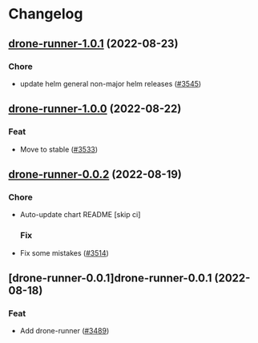# Changelog



## [drone-runner-1.0.1](https://github.com/truecharts/charts/compare/drone-runner-1.0.0...drone-runner-1.0.1) (2022-08-23)

### Chore

- update helm general non-major helm releases ([#3545](https://github.com/truecharts/charts/issues/3545))




## [drone-runner-1.0.0](https://github.com/truecharts/charts/compare/drone-runner-0.0.2...drone-runner-1.0.0) (2022-08-22)

### Feat

- Move to stable ([#3533](https://github.com/truecharts/charts/issues/3533))




## [drone-runner-0.0.2](https://github.com/truecharts/charts/compare/drone-runner-0.0.1...drone-runner-0.0.2) (2022-08-19)

### Chore

- Auto-update chart README [skip ci]

  ### Fix

- Fix some mistakes ([#3514](https://github.com/truecharts/charts/issues/3514))




## [drone-runner-0.0.1]drone-runner-0.0.1 (2022-08-18)

### Feat

- Add drone-runner ([#3489](https://github.com/truecharts/charts/issues/3489))
